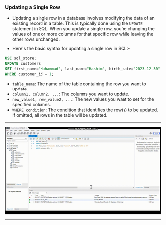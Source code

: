 ### Updating a Single Row

- Updating a single row in a database involves modifying the data of an existing record in a table. This is typically done using the `UPDATE` statement in SQL. When you update a single row, you're changing the values of one or more columns for that specific row while leaving the other rows unchanged.

- Here's the basic syntax for updating a single row in SQL:-

```sql
USE sql_store;
UPDATE customers 
SET first_name="Muhammad", last_name="Hashim", birth_date="2023-12-30"
WHERE customer_id = 1;
```

* `table_name`: The name of the table containing the row you want to update.
* `column1, column2, ...`: The columns you want to update.
* `new_value1, new_value2, ...`: The new values you want to set for the specified columns.
* `WHERE condition`: The condition that identifies the row(s) to be updated. If omitted, all rows in the table will be updated.
<hr>

<img src = './assets/update-single.gif'>

<hr>
